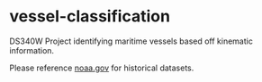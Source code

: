 # vessel-classification

DS340W Project identifying maritime vessels based off kinematic information.

Please reference [noaa.gov](https://coast.noaa.gov/htdata/CMSP/AISDataHandler/2019/index.html) for historical datasets.
